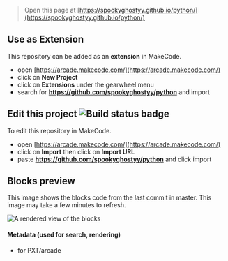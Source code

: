  


> Open this page at [https://spookyghostyy.github.io/python/](https://spookyghostyy.github.io/python/)

## Use as Extension

This repository can be added as an **extension** in MakeCode.

* open [https://arcade.makecode.com/](https://arcade.makecode.com/)
* click on **New Project**
* click on **Extensions** under the gearwheel menu
* search for **https://github.com/spookyghostyy/python** and import

## Edit this project ![Build status badge](https://github.com/spookyghostyy/python/workflows/MakeCode/badge.svg)

To edit this repository in MakeCode.

* open [https://arcade.makecode.com/](https://arcade.makecode.com/)
* click on **Import** then click on **Import URL**
* paste **https://github.com/spookyghostyy/python** and click import

## Blocks preview

This image shows the blocks code from the last commit in master.
This image may take a few minutes to refresh.

![A rendered view of the blocks](https://github.com/spookyghostyy/python/raw/master/.github/makecode/blocks.png)

#### Metadata (used for search, rendering)

* for PXT/arcade
<script src="https://makecode.com/gh-pages-embed.js"></script><script>makeCodeRender("{{ site.makecode.home_url }}", "{{ site.github.owner_name }}/{{ site.github.repository_name }}");</script>
